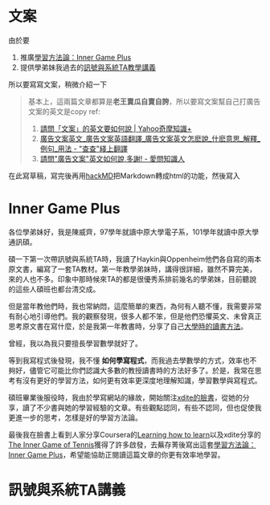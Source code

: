 # 文案

由於要
1. 推廣[學習方法論：Inner Game Plus]()
2. 提供學弟妹我過去的[訊號與系統TA教學講義]()

所以要寫寫文案，稍微介紹一下

>基本上，這兩篇文章都算是**老王賣瓜自賣自誇**，所以要寫文案幫自己打廣告
>文案的英文是copy
>ref:
>1. [請問「文案」的英文要如何說 | Yahoo奇摩知識+](https://tw.answers.yahoo.com/question/index?qid=20050922000013KK00674)
>2. [廣告文案英文_廣告文案英語翻譯_廣告文案英文怎麽說_什麽意思_解釋_例句_用法 - "查查"綫上翻譯](http://tw.ichacha.net/%E5%BB%A3%E5%91%8A%E6%96%87%E6%A1%88.html)
>3. [請問"廣告文案"英文如何說,多謝! - 愛問知識人](http://iask.sina.com.cn/b/10430915.html)

在此寫草稿，寫完後再用[hackMD](https://hackmd.io/)把Markdown轉成html的功能，然後寫入

# Inner Game Plus

各位學弟妹好，我是陳威齊，97學年就讀中原大學電子系，101學年就讀中原大學通訊碩。

碩一下第一次帶訊號與系統TA時，我讀了Haykin與Oppenheim他們各自寫的兩本原文書，編寫了一套TA教材。第一年教學弟妹時，講得很詳細，雖然不算完美，來的人也不多。印象中那時候來TA的都是很優秀系排前幾名的學弟妹，目前聽說的這些人碩班也都台清交成。

但是當年教他們時，我也常納悶，這麼簡單的東西，為何有人聽不懂，我需要非常有耐心地引導他們。我的觀察發現，很多人都不笨，但是他們恐懼英文、未曾真正思考原文書在寫什麼，於是我第一年教書時，分享了自己[大學時的讀書方法](http://nickwarm.logdown.com/posts/966300)。

曾經，我以為我只要擅長學習數學就好了。

等到我寫程式後發現，我不懂 **如何學寫程式**，而我過去學數學的方式，效率也不夠好，儘管它可能比你們認識大多數的教授讀書時的方法好多了。於是，我常在思考有沒有更好的學習方法，如何更有效率更深度地理解知識，學習數學與寫程式。

碩班畢業後服役時，我由於學寫網站的緣故，開始關注[xdite的臉書](https://www.facebook.com/xdite?fref=ts)，從她的分享，讀了不少書與她的學習經驗的文章。有些觀點認同，有些不認同，但也促使我更進一步的思考，怎樣是好的學習方法論。

最後我在臉書上看到人家分享Coursera的[Learning how to learn](https://www.coursera.org/learn/learning-how-to-learn)以及xdite分享的[The Inner Game of Tennis](https://www.amazon.com/Inner-Game-Tennis-Classic-Performance/dp/0679778314)獲得了許多啟發，去蕪存菁後寫出這套[學習方法論：Inner Game Plus](http://nickwarm.logdown.com/posts/966527)，希望能協助正閱讀這篇文章的你更有效率地學習。

# 訊號與系統TA講義
